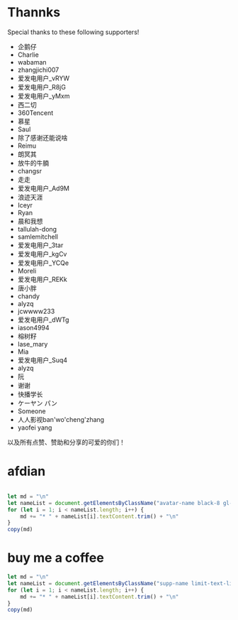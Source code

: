 # Thannks

Special thanks to these following supporters!


* 企鹅仔
* Charlie
* wabaman
* zhangjichi007
* 爱发电用户_vRYW
* 爱发电用户_R8jG
* 爱发电用户_yMxm
* 西二切
* 360Tencent
* 慕星
* Saul
* 除了感谢还能说啥
* Reimu
* 朗冥其
* 放牛的牛腩
* changsr
* 走走
* 爱发电用户_Ad9M
* 浪迹天涯
* Iceyr
* Ryan
* 晨和我想
* tallulah-dong
* samlemitchell
* 爱发电用户_3tar
* 爱发电用户_kgCv
* 爱发电用户_YCQe
* Moreli
* 爱发电用户_REKk
* 唐小胖
* chandy
* alyzq
* jcwwww233
* 爱发电用户_dWTg
* iason4994
* 榕树籽
* lase_mary
* Mia
* 爱发电用户_Suq4
* alyzq
* 阮
* 谢谢
* 快播学长
* ケーヤン パン
* Someone
* 人人影视ban'wo'cheng'zhang
* yaofei yang

以及所有点赞、赞助和分享的可爱的你们！

# afdian

```javascript

let md = "\n"
let nameList = document.getElementsByClassName("avatar-name black-8 gl-hover-text-purple flex-box flex-align-items-center text-overflow-1")
for (let i = 1; i < nameList.length; i++) {
    md += "* " + nameList[i].textContent.trim() + "\n"
}
copy(md)
```
# buy me a coffee
```javascript
let md = "\n"
let nameList = document.getElementsByClassName("supp-name limit-text-line limit-text-line-1 mh-22 mg-b-0 av-heavy color-0D0 xs-av-roman")
for (let i = 1; i < nameList.length; i++) {
    md += "* " + nameList[i].textContent.trim() + "\n"
}
copy(md)

```
